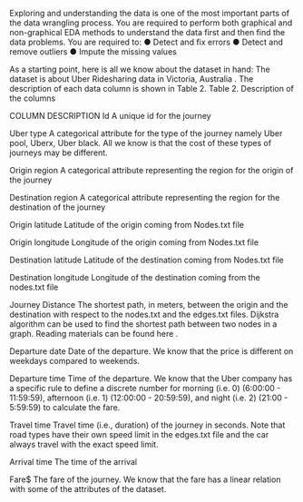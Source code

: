 
Exploring and understanding the data is one of the most important parts of the data wrangling
process. You are required to perform both graphical and non-graphical EDA methods to
understand the data first and then find the data problems. You are required to:
● Detect and fix errors 
● Detect and remove outliers 
● Impute the missing values 

As a starting point, here is all we know about the dataset in hand:
The dataset is about Uber Ridesharing data in Victoria, Australia . The description of each data
column is shown in Table 2.
Table 2. Description of the columns


COLUMN DESCRIPTION
Id A unique id for the journey

Uber type A categorical attribute for the type of the journey namely Uber
pool, Uberx, Uber black. All we know is that the cost of these
types of journeys may be different.

Origin region A categorical attribute representing the region for the origin of the
journey

Destination region A categorical attribute representing the region for the destination
of the journey

Origin latitude Latitude of the origin coming from Nodes.txt file

Origin longitude Longitude of the origin coming from Nodes.txt file

Destination latitude Latitude of the destination coming from Nodes.txt file

Destination longitude Longitude of the destination coming from the nodes.txt file

Journey Distance The shortest path, in meters, between the origin and the
destination with respect to the nodes.txt and the edges.txt files.
Dijkstra algorithm can be used to find the shortest path between two
nodes in a graph. Reading materials can be found here .

Departure date Date of the departure. We know that the price is different on
weekdays compared to weekends.

Departure time Time of the departure. We know that the Uber company has a
specific rule to define a discrete number for morning (i.e. 0)
(6:00:00 - 11:59:59), afternoon (i.e. 1) (12:00:00 - 20:59:59), and
night (i.e. 2) (21:00 - 5:59:59) to calculate the fare.

Travel time Travel time (i.e., duration) of the journey in seconds. Note that
road types have their own speed limit in the edges.txt file and the
car always travel with the exact speed limit.

Arrival time The time of the arrival

Fare$ The fare of the journey. We know that the fare has a linear
relation with some of the attributes of the dataset.

